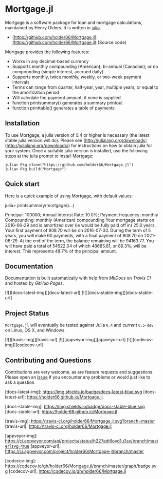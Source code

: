 
<a id='Mortgage.jl-1'></a>

# Mortgage.jl


Mortgage is a software package for loan and mortgage calculations, maintained by Henry Olders. It is written in [julia](http://www.julialang.org).


  * [https://github.com/holder66/Mortgage.jl](https://github.com/holder66/Mortgage.jl) (Source code)


Mortgage provides the following features:


  * Works in any decimal-based currency
  * Supports monthly compounding (American); bi-annual (Canadian); or no compounding (simple interest, accrued daily)
  * Supports monthly, twice monthly, weekly, or two-week payment intervals
  * Terms can range from quarter, half-year, year, multiple years, or equal to the amortization period
  * Will calculate the payment amount, if none is supplied
  * function printsummary() generates a summary printout
  * function printtable() generates a table of payments


<a id='Installation-1'></a>

## Installation


To use Mortgage, a julia version of 0.4 or higher is necessary (the latest stable julia version will do). Please see [http://julialang.org/downloads](http://julialang.org/downloads/) for instructions on how to obtain julia for your system. Once a suitable julia version is installed, use the following steps at the julia prompt to install Mortgage:


```
julia> Pkg.clone("https://github.com/holder66/Mortgage.jl")
julia> Pkg.build("Mortgage")
```


<a id='Quick-start-1'></a>

## Quick start


Here is a quick example of using Mortgage, with default values:


julia> printsummary(mortgage()...)


Principal: 100000; Annual Interest Rate: 10.0%; Payment frequency: monthly Compounding: monthly (American) compounding Your mortgage starts on 2016-06-29 and is amortized over (ie would be fully paid off in) 25.0 years. Your first payment of 908.70 will be on 2016-07-30. During the term of 5 years, you will make 60 payments, with a final payment of 908.70 on 2021-06-29. At the end of the term, the balance remaining will be 94163.77. You will have paid a total of 54522.04 of which 48685.81, or 89.3%, will be interest. This represents 48.7% of the principal amount.


<a id='Documentation-1'></a>

## Documentation


Documentation is built automatically with help from *MkDocs* on *Travis CI* and hosted by *GitHub Pages*.


[![][docs-latest-img]][docs-latest-url] [![][docs-stable-img]][docs-stable-url]


<a id='Project-Status-1'></a>

## Project Status


`Mortgage.jl` will eventually be tested against Julia `0.4` and *current* `0.5-dev` on Linux, OS X, and Windows.


[![][travis-img]][travis-url] [![][appveyor-img]][appveyor-url] [![][codecov-img]][codecov-url]


<a id='Contributing-and-Questions-1'></a>

## Contributing and Questions


Contributions are very welcome, as are feature requests and suggestions. Please open an [issue][issues-url] if you encounter any problems or would just like to ask a question.


[docs-latest-img]: https://img.shields.io/badge/docs-latest-blue.svg [docs-latest-url]: https://holder66.github.io/Mortgage.jl.


[docs-stable-img]: https://img.shields.io/badge/docs-stable-blue.svg [docs-stable-url]: https://holder66.github.io/Mortgage.jl


[travis-img]: https://travis-ci.org/holder66/Mortgage.jl.svg?branch=master [travis-url]: https://travis-ci.org/holder66/Mortgage.jl


[appveyor-img]: https://ci.appveyor.com/api/projects/status/h227adt6ovd1u3sx/branch/master?svg=true [appveyor-url]: https://ci.appveyor.com/project/holder66/Mortgage-jl/branch/master


[codecov-img]: https://codecov.io/gh/holder66/Mortgage.jl/branch/master/graph/badge.svg [codecov-url]: https://codecov.io/gh/holder66/Mortgage.jl


[issues-url]: https://github.com/holder66/Mortgage.jl/issues

